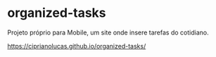# organized-tasks

Projeto próprio para Mobile, um site onde insere tarefas do cotidiano.

https://ciprianolucas.github.io/organized-tasks/
